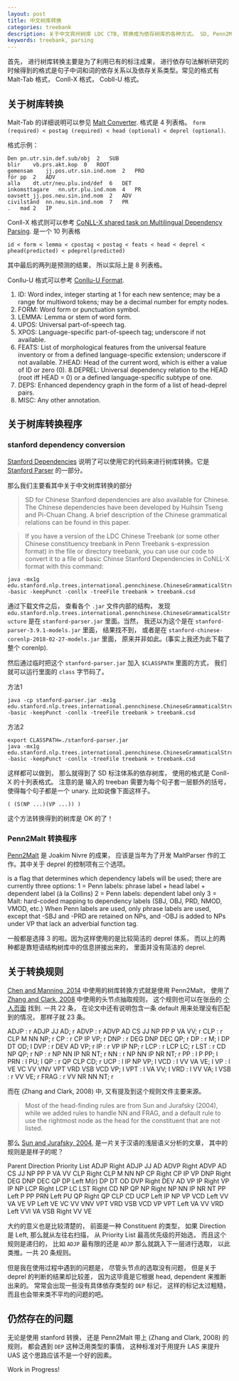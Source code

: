 ```yaml
---
layout: post
title: 中文树库转换
categories: treebank
description: 关于中文宾州树库 LDC CTB, 转换成为依存树库的各种方式。 SD, Penn2Malt, 以及规则文件.
keywords: treebank, parsing
--- 
```



首先， 进行树库转换主要是为了利用已有的标注成果， 进行依存句法解析研究的时候得到的格式是句子中词和词的依存关系以及依存关系类型。常见的格式有 Malt-Tab 格式， Conll-X 格式， Cobll-U 格式。

## 关于树库转换

Malt-Tab 的详细说明可以参见 [Malt Converter](http://stp.lingfil.uu.se/~nivre/research/MaltXML.html). 格式是 4 列表格。
`form (required) < postag (required) < head (optional) < deprel (optional)`.

格式示例：

```
Den	pn.utr.sin.def.sub/obj	2	SUB
blir	vb.prs.akt.kop	0	ROOT
gemensam	jj.pos.utr.sin.ind.nom	2	PRD
för	pp	2	ADV
alla	dt.utr/neu.plu.ind/def	6	DET
inkomsttagare	nn.utr.plu.ind.nom	4	PR
oavsett	jj.pos.neu.sin.ind.nom	2	ADV
civilstånd	nn.neu.sin.ind.nom	7	PR
.	mad	2	IP
```

Conll-X 格式则可以参考 [CoNLL-X shared task on Multilingual Dependency Parsing](http://anthology.aclweb.org/W/W06/W06-2920.pdf). 是一个 10 列表格

`id < form < lemma < cpostag < postag < feats < head < deprel < phead(predicted) < pdeprel(predicted)`

其中最后的两列是预测的结果， 所以实际上是 8 列表格。

Conllu-U 格式可以参考 [Conllu-U Format](http://universaldependencies.org/format.html).

1. ID: Word index, integer starting at 1 for each new sentence; may be a range for multiword tokens; may be a decimal number for empty nodes.
2. FORM: Word form or punctuation symbol.
3. LEMMA: Lemma or stem of word form.
4. UPOS: Universal part-of-speech tag.
5. XPOS: Language-specific part-of-speech tag; underscore if not available.
6. FEATS: List of morphological features from the universal feature inventory or from a defined language-specific extension; underscore if not available.
7.HEAD: Head of the current word, which is either a value of ID or zero (0).
8.DEPREL: Universal dependency relation to the HEAD (root iff HEAD = 0) or a defined language-specific subtype of one.
9. DEPS: Enhanced dependency graph in the form of a list of head-deprel pairs.
10. MISC: Any other annotation.

## 关于树库转换程序

### stanford dependency conversion
[Stanford Dependencies](https://nlp.stanford.edu/software/stanford-dependencies.shtml) 说明了可以使用它的代码来进行树库转换。它是 [Stanford Parser](http://nlp.stanford.edu/software/lex-parser.html#Download) 的一部分。

那么我们主要看其中关于中文树库转换的部分

>SD for Chinese
Stanford dependencies are also available for Chinese. The Chinese dependencies have been developed by Huihsin Tseng and Pi-Chuan Chang. A brief description of the Chinese grammatical relations can be found in this paper.

>If you have a version of the LDC Chinese Treebank (or some other Chinese constituency treebank in Penn Treebank s-expression format) in the file or directory treebank, you can use our code to convert it to a file of basic Chinse Stanford Dependencies in CoNLL-X format with this command:

```{bash}
java -mx1g edu.stanford.nlp.trees.international.pennchinese.ChineseGrammaticalStructure -basic -keepPunct -conllx -treeFile treebank > treebank.csd
```

通过下载文件之后， 查看各个 `.jar` 文件内部的结构， 发现 `edu.stanford.nlp.trees.international.pennchinese.ChineseGrammaticalStructure` 是在 `stanford-parser.jar` 里面。当然， 我还以为这个是在 `stanford-parser-3.9.1-models.jar` 里面， 结果找不到， 或者是在 `stanford-chinese-corenlp-2018-02-27-models.jar` 里面， 原来并非如此。(事实上我还为此下载了整个 corenlp).

然后通过临时把这个 `stanford-parser.jar` 加入 `$CLASSPATH` 里面的方式， 我们就可以运行里面的 `class` 字节码了。

方法1

```{bash}
java -cp stanford-parser.jar -mx1g edu.stanford.nlp.trees.international.pennchinese.ChineseGrammaticalStructure -basic -keepPunct -conllx -treeFile treebank > treebank.csd
```

方法2

```{bash}
export CLASSPATH=./stanford-parser.jar
java -mx1g edu.stanford.nlp.trees.international.pennchinese.ChineseGrammaticalStructure -basic -keepPunct -conllx -treeFile treebank > treebank.csd
```

这样都可以做到， 那么就得到了 SD 标注体系的依存树库， 使用的格式是 Conll-X 的十列表格式。 注意的是 输入的 treeban 需要为每个句子套一层额外的括号， 使得每个句子都是一个 unary. 比如说像下面这样子。

```
( (S(NP ...)(VP ...)) )
```

这个方法转换得到的树库是 OK 的了！

### Penn2Malt 转换程序

[Penn2Malt](http://stp.lingfil.uu.se/~nivre/research/Penn2Malt.html) 是 Joakim Nivre 的成果， 应该是当年为了开发 MaltParser 作的工作。其中关于 deprel 的控制项有三个选项。

>
<deprel> is a flag that determines which dependency labels will be used; there are currently three options:
1 = Penn labels: phrase label + head label + dependent label (à la Collins)
2 = Penn labels: dependent label only
3 = Malt: hard-coded mapping to dependency labels (SBJ, OBJ, PRD, NMOD, VMOD, etc.)
When Penn labels are used, only phrase labels are used, except that -SBJ and -PRD are retained on NPs, and -OBJ is added to NPs under VP that lack an adverbial function tag.

一般都是选择 3 的啦。因为这样使用的是比较简洁的 deprel 体系， 而以上的两种都是靠短语结构树库中的信息拼接出来的， 里面并没有简洁的 deprel.



## 关于转换规则

[Chen and Manning, 2014](https://cs.stanford.edu/~danqi/papers/emnlp2014.pdf) 中使用的树库转换方式就是使用 Penn2Malt， 使用了 [Zhang and Clark, 2008](http://www.aclweb.org/anthology/D/D08/D08-1059.pdf) 中使用的头节点抽取规则， 这个规则也可以在张岳的 [个人页面](http://www.cs.ox.ac.uk/people/yue.zhang/ctbheadfinding.html) 找到. 一共 22 条， 在论文中还有说明包含一条 default 用来处理没有匹配到的情况， 那样子就 23 条。

>
ADJP	: r ADJP JJ AD; r 
ADVP	: r ADVP AD CS JJ NP PP P VA VV; r 
CLP	: r CLP M NN NP; r 
CP	: r CP IP VP; r 
DNP	: r DEG DNP DEC QP; r 
DP	: r M; l DP DT OD; l 
DVP	: r DEV AD VP; r 
IP	: r VP IP NP; r 
LCP	: r LCP LC; r 
LST	: r CD NP QP; r 
NP	: r NP NN IP NR NT; r 
NN	: r NP NN IP NR NT; r 
PP	: l P PP; l 
PRN	: l PU; l 
QP	: r QP CLP CD; r 
UCP	: l IP NP VP; l 
VCD	: l VV VA VE; l 
VP	: l VE VC VV VNV VPT VRD VSB VCD VP; l 
VPT	: l VA VV; l 
VRD	: l VV VA; l 
VSB	: r VV VE; r 
FRAG : r VV NR NN NT; r 

而在 (Zhang and Clark, 2008) 中, 又有提及到这个规则文件主要来源。

> Most of the head-finding rules are from Sun and Jurafsky (2004), while we added rules to handle NN and FRAG, and a default rule to use the rightmost node as the head for the constituent that are not listed.

那么 [Sun and Jurafsky, 2004](https://web.stanford.edu/~jurafsky/Sun-Jurafsky-HLT-NAACL04.pdf), 是一片关于汉语的浅层语义分析的文章， 其中的规则是是样子的呢？

>
Parent  Direction   Priority List
ADJP    Right   ADJP JJ AD
ADVP    Right   ADVP AD CS JJ NP PP P VA VV
CLP Right   CLP M NN NP
CP  Right   CP IP VP
DNP Right   DEG DNP DEC QP
DP  Left    M(r) DP DT OD
DVP Right   DEV AD VP
IP  Right   VP IP NP
LCP Right   LCP LC
LST Right   CD NP QP
NP  Right   NP NN IP NR NT
PP  Left    P PP
PRN Left    PU
QP  Right   QP CLP CD
UCP Left    IP NP VP
VCD Left    VV VA VE
VP  Left    VE VC VV VNV VPT VRD VSB VCD VP
VPT Left    VA VV
VRD Left    VVl VA
VSB Right   VV VE 

大约的意义也是比较清楚的， 前面是一种 Constituent 的类型， 如果 Direction 是 Left, 那么就从左往右扫描， 从 Priority List 最高优先级的开始选， 而且这个规则是递归的， 比如 `ADJP` 最有限的还是 `ADJP` 那么就跳入下一层进行选取， 以此类推。一共 20 条规则。

但是我在使用过程中遇到的问题是， 尽管头节点的选取没有问题， 但是关于 deprel 的判断的结果却比较差， 因为这毕竟是它根据 head, dependent 来推断出来的。 常常会出现一些没有具体依存类型的 `DEP` 标记， 这样的标记太过粗糙，而且也会带来类不平均的问题的吧。

## 仍然存在的问题

无论是使用 stanford 转换， 还是 Penn2Malt 带上 (Zhang and Clark, 2008) 的规则， 都会遇到 `DEP` 这种泛用类型的事情， 这种标准对于用提升 LAS 来提升 UAS 这个思路应该不是一个好的因素。

Work in Progress!

